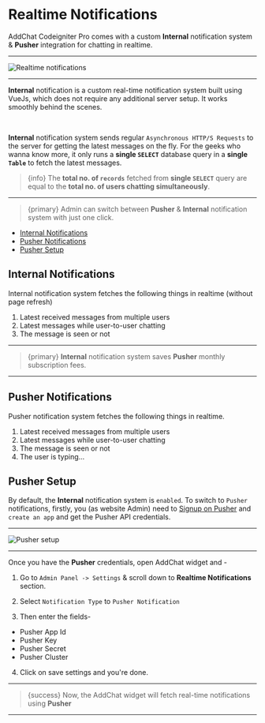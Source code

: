 # Realtime Notifications

AddChat Codeigniter Pro comes with a custom **Internal** notification system & **Pusher** integration for chatting in realtime. 

---

![Realtime notifications](https://addchat-pro-docs.classiebit.com/images/realtime-notification.jpg "Realtime notifications")

---

**Internal** notification is a custom real-time notification system built using VueJs, which does not require any additional server setup. It works smoothly behind the scenes.

<br>

**Internal** notification system sends regular `Asynchronous HTTP/S Requests` to the server for getting the latest messages on the fly. For the geeks who wanna know more, it only runs a **single `SELECT`** database query in a **single `Table`** to fetch the latest messages.

>{info} The **total no. of `records`** fetched from **single `SELECT`** query are equal to the **total no. of users chatting simultaneously**.

---

>{primary} Admin can switch between **Pusher** & **Internal** notification system with just one click.


- [Internal Notifications](#Internal-Notifications)
- [Pusher Notifications](#Pusher-Notifications)
- [Pusher Setup](#Pusher-Setup)


<a name="Internal-Notifications"></a>
## Internal Notifications

Internal notification system fetches the following things in realtime (without page refresh)

1. Latest received messages from multiple users
2. Latest messages while user-to-user chatting
3. The message is seen or not

---

>{primary} **Internal** notification system saves **Pusher** monthly subscription fees.

---


<a name="Pusher-Notifications"></a>
## Pusher Notifications

Pusher notification system fetches the following things in realtime.

1. Latest received messages from multiple users
2. Latest messages while user-to-user chatting
3. The message is seen or not
4. The user is typing...


<a name="Pusher-Setup"></a>
## Pusher Setup

By default, the **Internal** notification system is `enabled`. To switch to `Pusher` notifications, firstly, you (as website Admin) need to [Signup on Pusher](https://pusher.com/signup) and `create an app` and get the Pusher API credentials.

---

![Pusher setup](https://addchat-pro-docs.classiebit.com/images/pusher-setup.jpg "Pusher setup")

---


Once you have the **Pusher** credentials, open AddChat widget and -

1. Go to `Admin Panel -> Settings` & scroll down to **Realtime Notifications** section.

2. Select `Notification Type` to `Pusher Notification`

3. Then enter the fields-
 - Pusher App Id
 - Pusher Key
 - Pusher Secret
 - Pusher Cluster

4. Click on save settings and you're done.

---

>{success} Now, the AddChat widget will fetch real-time notifications using **Pusher**

---